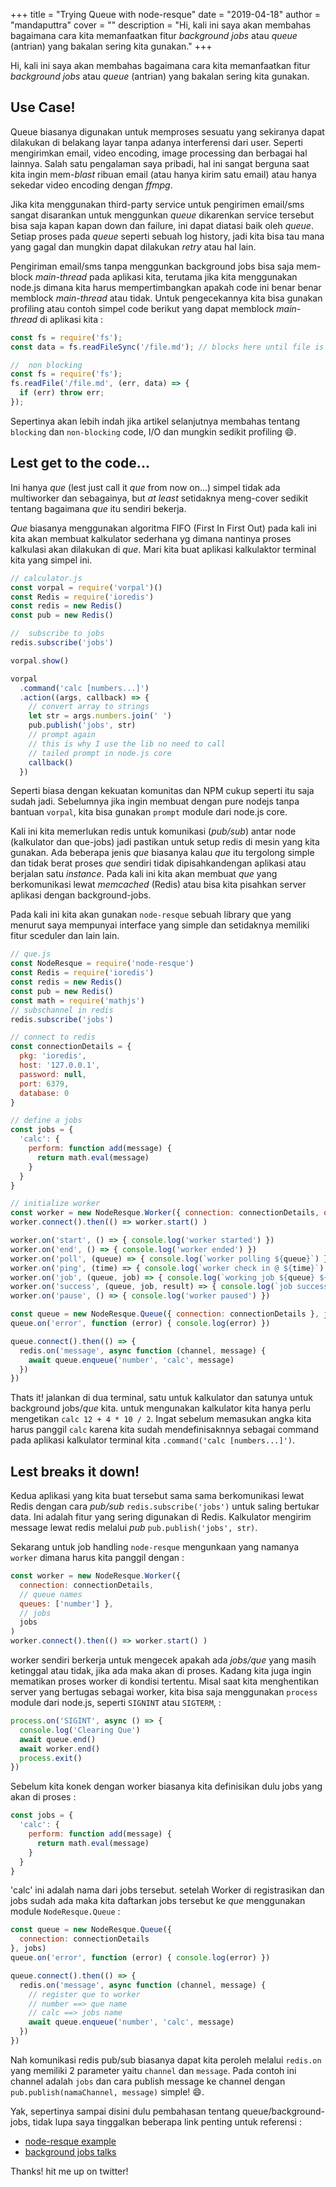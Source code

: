 +++
title = "Trying Queue with node-resque"
date = "2019-04-18"
author = "mandaputtra"
cover = ""
description = "Hi, kali ini saya akan membahas bagaimana cara kita memanfaatkan fitur *background jobs* atau *queue* (antrian) yang bakalan sering kita gunakan."
+++

Hi, kali ini saya akan membahas bagaimana cara kita memanfaatkan fitur *background jobs* atau *queue* (antrian) yang bakalan sering kita gunakan.

## Use Case!

Queue biasanya digunakan untuk memproses sesuatu yang sekiranya dapat dilakukan di belakang layar tanpa adanya interferensi dari user. Seperti mengirimkan email, video encoding, image processing dan berbagai hal lainnya. Salah satu pengalaman saya pribadi, hal ini sangat berguna saat kita ingin mem-*blast* ribuan email (atau hanya kirim satu email) atau hanya sekedar video encoding dengan *ffmpg*.

Jika kita menggunakan third-party service untuk pengirimen email/sms sangat disarankan untuk menggunkan *queue* dikarenkan service tersebut bisa saja kapan kapan down dan failure, ini dapat diatasi baik oleh *queue*. Setiap proses pada *queue* seperti sebuah log history, jadi kita bisa tau mana yang gagal dan mungkin dapat dilakukan *retry* atau hal lain.

Pengiriman email/sms tanpa menggunkan background jobs bisa saja mem-block *main-thread* pada aplikasi kita, terutama jika kita menggunakan node.js dimana kita harus mempertimbangkan apakah code ini benar benar memblock *main-thread* atau tidak. Untuk pengecekannya kita bisa gunakan profiling atau contoh simpel code berikut yang dapat memblock *main-thread* di aplikasi kita :

```js
const fs = require('fs');
const data = fs.readFileSync('/file.md'); // blocks here until file is read
```

```js
//  non blocking
const fs = require('fs');
fs.readFile('/file.md', (err, data) => {
  if (err) throw err;
});
```

Sepertinya akan lebih indah jika artikel selanjutnya membahas tentang `blocking` dan `non-blocking` code, I/O dan mungkin sedikit profiling 😄.

## Lest get to the code...

Ini hanya *que* (lest just call it *que* from now on...) simpel tidak ada multiworker dan sebagainya, but *at least* setidaknya meng-cover sedikit tentang bagaimana *que* itu sendiri bekerja.

*Que* biasanya menggunakan algoritma FIFO (First In First Out) pada kali ini kita akan membuat kalkulator sederhana yg dimana nantinya proses kalkulasi akan dilakukan di *que*. Mari kita buat aplikasi kalkulaktor terminal kita yang simpel ini.

```js
// calculator.js
const vorpal = require('vorpal')()
const Redis = require('ioredis')
const redis = new Redis()
const pub = new Redis()

//  subscribe to jobs
redis.subscribe('jobs')

vorpal.show()

vorpal
  .command('calc [numbers...]')
  .action((args, callback) => {
    // convert array to strings
    let str = args.numbers.join(' ')
    pub.publish('jobs', str)
    // prompt again
    // this is why I use the lib no need to call
    // tailed prompt in node.js core
    callback()
  })
```

Seperti biasa dengan kekuatan komunitas dan NPM cukup seperti itu saja sudah jadi. Sebelumnya jika ingin membuat dengan pure nodejs tanpa bantuan `vorpal`, kita bisa gunakan `prompt` module dari node.js core.

Kali ini kita memerlukan redis untuk komunikasi (*pub/sub*) antar node (kalkulator dan que-jobs) jadi pastikan untuk setup redis di mesin yang kita gunakan. Ada beberapa jenis *que* biasanya kalau *que* itu tergolong simple dan tidak berat proses *que* sendiri tidak dipisahkandengan aplikasi atau berjalan satu *instance*. Pada kali ini kita akan membuat *que* yang berkomunikasi lewat *memcached* (Redis) atau bisa kita pisahkan server aplikasi dengan background-jobs.

Pada kali ini kita akan gunakan `node-resque` sebuah library que yang menurut saya mempunyai interface yang simple dan setidaknya memiliki fitur sceduler dan lain lain.

```js
// que.js
const NodeResque = require('node-resque')
const Redis = require('ioredis')
const redis = new Redis()
const pub = new Redis()
const math = require('mathjs')
// subschannel in redis
redis.subscribe('jobs')

// connect to redis
const connectionDetails = {
  pkg: 'ioredis',
  host: '127.0.0.1',
  password: null,
  port: 6379,
  database: 0
}

// define a jobs
const jobs = {
  'calc': {
    perform: function add(message) {
      return math.eval(message)
    }
  }
}

// initialize worker
const worker = new NodeResque.Worker({ connection: connectionDetails, queues: ['number'] }, jobs)
worker.connect().then(() => worker.start() )

worker.on('start', () => { console.log('worker started') })
worker.on('end', () => { console.log('worker ended') })
worker.on('poll', (queue) => { console.log(`worker polling ${queue}`) })
worker.on('ping', (time) => { console.log(`worker check in @ ${time}`) })
worker.on('job', (queue, job) => { console.log(`working job ${queue} ${JSON.stringify(job)}`) })
worker.on('success', (queue, job, result) => { console.log(`job success ${queue} ${JSON.stringify(job)} >> ${result}`) })
worker.on('pause', () => { console.log('worker paused') })

const queue = new NodeResque.Queue({ connection: connectionDetails }, jobs)
queue.on('error', function (error) { console.log(error) })

queue.connect().then(() => {
  redis.on('message', async function (channel, message) {
    await queue.enqueue('number', 'calc', message)
  })
})
```

Thats it! jalankan di dua terminal, satu untuk kalkulator dan satunya untuk background jobs/*que* kita. untuk mengunakan kalkulator kita hanya perlu mengetikan `calc 12 + 4 * 10 / 2`. Ingat sebelum memasukan angka kita harus panggil `calc` karena kita sudah mendefinisaknnya sebagai command pada aplikasi kalkulator terminal kita `.command('calc [numbers...]')`.

## Lest breaks it down!

Kedua aplikasi yang kita buat tersebut sama sama berkomunikasi lewat Redis dengan cara *pub/sub* `redis.subscribe('jobs')` untuk saling bertukar data. Ini adalah fitur yang sering digunakan di Redis. Kalkulator mengirim message lewat redis melalui *pub* `pub.publish('jobs', str)`.

Sekarang untuk job handling `node-resque` mengunkaan yang namanya `worker` dimana harus kita panggil dengan :

```js
const worker = new NodeResque.Worker({
  connection: connectionDetails,
  // queue names
  queues: ['number'] },
  // jobs
  jobs
)
worker.connect().then(() => worker.start() )
```

worker sendiri berkerja untuk mengecek apakah ada *jobs/que* yang masih ketinggal atau tidak, jika ada maka akan di proses. Kadang kita juga ingin mematikan proses worker di kondisi tertentu. Misal saat kita menghentikan server yang bertugas sebagai worker, kita bisa saja menggunakan `process` module dari node.js, seperti `SIGNINT` atau `SIGTERM`, :

```js
process.on('SIGINT', async () => {
  console.log('Clearing Que')
  await queue.end()
  await worker.end()
  process.exit()
})
```

Sebelum kita konek dengan worker biasanya kita definisikan dulu jobs yang akan di proses :

```js
const jobs = {
  'calc': {
    perform: function add(message) {
      return math.eval(message)
    }
  }
}
```

'calc' ini adalah nama dari jobs tersebut. setelah Worker di registrasikan dan jobs sudah ada maka kita daftarkan jobs tersebut ke *que* menggunakan module `NodeResque.Queue` :

```js
const queue = new NodeResque.Queue({
  connection: connectionDetails
}, jobs)
queue.on('error', function (error) { console.log(error) })

queue.connect().then(() => {
  redis.on('message', async function (channel, message) {
    // register que to worker
    // number ==> que name
    // calc ==> jobs name
    await queue.enqueue('number', 'calc', message)
  })
})
```

Nah komunikasi redis pub/sub biasanya dapat kita peroleh melalui `redis.on` yang memiliki 2 parameter yaitu `channel` dan `message`. Pada contoh ini channel adalah `jobs` dan cara publish message ke channel dengan `pub.publish(namaChannel, message)` simple! 😄.

Yak, sepertinya sampai disini dulu pembahasan tentang queue/background-jobs, tidak lupa saya tinggalkan beberapa link penting untuk referensi :

- [node-resque example](https://github.com/taskrabbit/node-resque/tree/master/examples)
- [background jobs talks](https://youtu.be/NNTsHzER31I)

Thanks! hit me up on twitter!